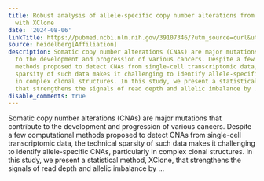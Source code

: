 ```yaml
---
title: Robust analysis of allele-specific copy number alterations from scRNA-seq data
  with XClone
date: '2024-08-06'
linkTitle: https://pubmed.ncbi.nlm.nih.gov/39107346/?utm_source=curl&utm_medium=rss&utm_campaign=pubmed-2&utm_content=1FakS-2QOkCT8HsMOQP1bCRQ4YzyumYOmxmF0moLsQ3dFB1E9V&fc=20220326224207&ff=20240807181614&v=2.18.0.post9+e462414
source: heidelberg[Affiliation]
description: Somatic copy number alterations (CNAs) are major mutations that contribute
  to the development and progression of various cancers. Despite a few computational
  methods proposed to detect CNAs from single-cell transcriptomic data, the technical
  sparsity of such data makes it challenging to identify allele-specific CNAs, particularly
  in complex clonal structures. In this study, we present a statistical method, XClone,
  that strengthens the signals of read depth and allelic imbalance by ...
disable_comments: true
---
```

Somatic copy number alterations (CNAs) are major mutations that contribute to the development and progression of various cancers. Despite a few computational methods proposed to detect CNAs from single-cell transcriptomic data, the technical sparsity of such data makes it challenging to identify allele-specific CNAs, particularly in complex clonal structures. In this study, we present a statistical method, XClone, that strengthens the signals of read depth and allelic imbalance by ...